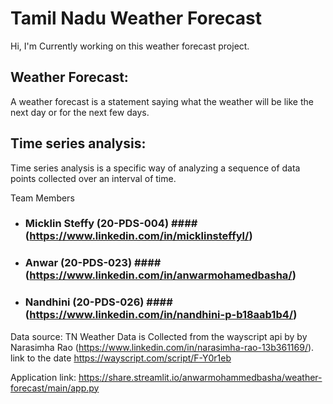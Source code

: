 # Tamil Nadu Weather Forecast

Hi, I'm Currently working on this weather forecast project.  

## Weather Forecast:
 A weather forecast is a statement saying what the weather will be like the next day or for the next few days.
## Time series analysis: 
 Time series analysis is a specific way of analyzing a sequence of data points collected over an interval of time.

Team Members
 - ### Micklin Steffy (20-PDS-004) #### (https://www.linkedin.com/in/micklinsteffyl/)
 - ### Anwar (20-PDS-023) #### (https://www.linkedin.com/in/anwarmohamedbasha/)
 - ### Nandhini (20-PDS-026) #### (https://www.linkedin.com/in/nandhini-p-b18aab1b4/)

Data source: 
 TN Weather Data is Collected from the wayscript api by by Narasimha Rao (https://www.linkedin.com/in/narasimha-rao-13b361169/).
 link to the date https://wayscript.com/script/F-Y0r1eb

Application link: https://share.streamlit.io/anwarmohammedbasha/weather-forecast/main/app.py
